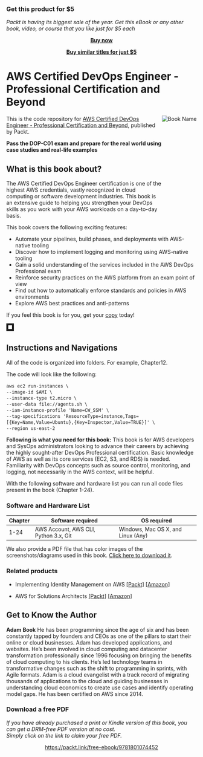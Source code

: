 
### Get this product for $5

<i>Packt is having its biggest sale of the year. Get this eBook or any other book, video, or course that you like just for $5 each</i>


<b><p align='center'>[Buy now](https://packt.link/9781801074452)</p></b>


<b><p align='center'>[Buy similar titles for just $5](https://subscription.packtpub.com/search)</p></b>


# AWS Certified DevOps Engineer - Professional Certification and Beyond

<a href="https://www.packtpub.com/product/aws-certified-devops-engineer-professional-certification-and-beyond/9781801074452"><img src="https://static.packt-cdn.com/products/9781801074452/cover/smaller" alt="Book Name" height="256px" align="right"></a>

This is the code repository for [AWS Certified DevOps Engineer - Professional Certification and Beyond](https://www.packtpub.com/product/aws-certified-devops-engineer-professional-certification-and-beyond/9781801074452), published by Packt.

**Pass the DOP-C01 exam and prepare for the real world using case studies and real-life examples**

## What is this book about?
The AWS Certified DevOps Engineer certification is one of the highest AWS credentials, vastly recognized in cloud computing or software development industries. This book is an extensive guide to helping you strengthen your DevOps skills as you work with your AWS workloads on a day-to-day basis.

This book covers the following exciting features: 
* Automate your pipelines, build phases, and deployments with AWS-native tooling
* Discover how to implement logging and monitoring using AWS-native tooling
* Gain a solid understanding of the services included in the AWS DevOps Professional exam
* Reinforce security practices on the AWS platform from an exam point of view
* Find out how to automatically enforce standards and policies in AWS environments
* Explore AWS best practices and anti-patterns

If you feel this book is for you, get your [copy](https://www.amazon.com/Certified-DevOps-Engineer-Professional-Certification-ebook/dp/B099266M2M) today!

<a href="https://www.packtpub.com/?utm_source=github&utm_medium=banner&utm_campaign=GitHubBanner"><img src="https://raw.githubusercontent.com/PacktPublishing/GitHub/master/GitHub.png" alt="https://www.packtpub.com/" border="5" /></a>

## Instructions and Navigations
All of the code is organized into folders. For example, Chapter12.

The code will look like the following:
```
aws ec2 run-instances \
--image-id $AMI \
--instance-type t2.micro \
--user-data file://agents.sh \
--iam-instance-profile 'Name=CW_SSM' \
--tag-specifications 'ResourceType=instance,Tags=[{Key=Name,Value=Ubuntu},{Key=Inspector,Value=TRUE}]' \
--region us-east-2

```

**Following is what you need for this book:**
This book is for AWS developers and SysOps administrators looking to advance their careers by achieving the highly sought-after DevOps Professional certification. Basic knowledge of AWS as well as its core services (EC2, S3, and RDS) is needed. Familiarity with DevOps concepts such as source control, monitoring, and logging, not necessarily in the AWS context, will be helpful.

With the following software and hardware list you can run all code files present in the book (Chapter 1-24).

### Software and Hardware List

| Chapter  | Software required                                                                                  | OS required                        |
| -------- | ---------------------------------------------------------------------------------------------------| -----------------------------------|
| 1-24     | AWS Account, AWS CLI, Python 3.x, Git									                            | Windows, Mac OS X, and Linux (Any) |


We also provide a PDF file that has color images of the screenshots/diagrams used in this book. [Click here to download it](https://static.packt-cdn.com/downloads/9781801074452_ColorImages.pdf).

### Related products <Other books you may enjoy>
* Implementing Identity Management on AWS [[Packt]](https://www.packtpub.com/product/implementing-identity-management-on-aws/9781800562288) [[Amazon]](https://www.amazon.com/Implementing-Identity-Management-AWS-environments/dp/1800562284)

* AWS for Solutions Architects [[Packt]](https://www.packtpub.com/product/aws-for-solutions-architects/9781789539233) [[Amazon]](https://www.amazon.com/AWS-Solutions-Architects-infrastructure-implementing/dp/1789539234)

## Get to Know the Author
**Adam Book**
He has been programming since the age of six and has been constantly tapped by founders and CEOs as one of the pillars to start their online or cloud businesses. Adam has developed applications, and websites. He’s been involved in cloud computing and datacenter transformation professionally since 1996 focusing on bringing the benefits of cloud computing to his clients. He’s led technology teams in transformative changes such as the shift to programming in sprints, with Agile formats. Adam is a cloud evangelist with a track record of migrating thousands of applications to the cloud and guiding businesses in understanding cloud economics to create use cases and identify operating model gaps. He has been certified on AWS since 2014.
### Download a free PDF

 <i>If you have already purchased a print or Kindle version of this book, you can get a DRM-free PDF version at no cost.<br>Simply click on the link to claim your free PDF.</i>
<p align="center"> <a href="https://packt.link/free-ebook/9781801074452">https://packt.link/free-ebook/9781801074452 </a> </p>
